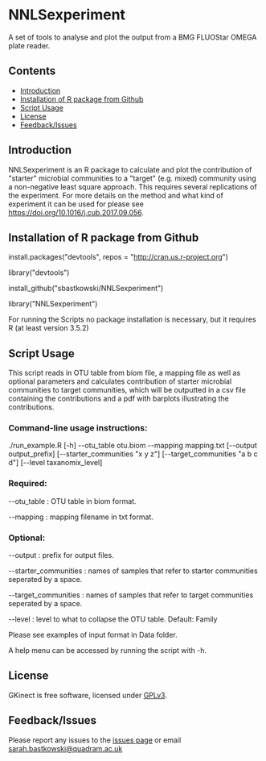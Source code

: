 # NNLSexperiment

A set of tools to analyse and plot the output from a BMG FLUOStar OMEGA plate reader.  


## Contents
  * [Introduction](#introduction)
  * [Installation of R package from Github](#installation-of-r-package-from-github)
  * [Script Usage](#script-usage)
  * [License](#license)
  * [Feedback/Issues](#feedbackissues)

## Introduction
NNLSexperiment is an R package to calculate and plot the contribution of "starter" microbial communities to a "target" (e.g. mixed) community using a non-negative least square approach. This requires several replications of the experiment. For more details on the method and what kind of experiment it can be used for please see https://doi.org/10.1016/j.cub.2017.09.056. 

## Installation of R package from Github

install.packages("devtools", repos = "http://cran.us.r-project.org")

library("devtools")

install_github("sbastkowski/NNLSexperiment")

library("NNLSexperiment")


For running the Scripts no package installation is necessary, but it requires R (at least version 3.5.2)

## Script Usage

This script reads in OTU table from biom file, a mapping file as well as optional parameters and calculates contribution of starter microbial communities to target communities, which will be outputted in a csv file containing the contributions and a pdf with barplots illustrating the contributions.

### Command-line usage instructions:

./run_example.R [-h] --otu_table otu.biom --mapping mapping.txt [--output output_prefix] [--starter_communities "x y z"] [--target_communities "a b c d"] [--level taxanomix_level]


### Required:

--otu_table : OTU table in biom format.


--mapping : mapping filename in txt format.


### Optional:


--output : prefix for output files.

--starter_communities : names of samples that refer to starter communities seperated by a space.

--target_communities : names of samples that refer to target communities seperated by a space.

--level : level to what to collapse the OTU table. Default: Family


Please see examples of input format in Data folder. 

A help menu can be accessed by running the script with -h.

## License
GKinect is free software, licensed under [GPLv3](https://github.com/sbastkowski/GKinect/blob/master/software_license).

## Feedback/Issues
Please report any issues to the [issues page](https://github.com/sbastkowski/NNLSexperiment/issues) or email sarah.bastkowski@quadram.ac.uk
